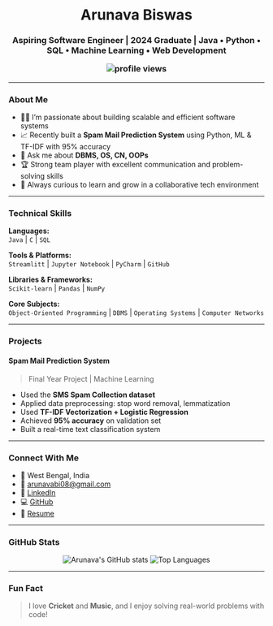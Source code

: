 <h1 align="center">Arunava Biswas</h1>
<h3 align="center">Aspiring Software Engineer | 2024 Graduate | Java • Python • SQL • Machine Learning • Web Development

<p align="center">
  <img src="https://komarev.com/ghpvc/?username=Arunava6171&label=Profile%20views&color=0e75b6&style=flat" alt="profile views" />
</p>

---

### About Me
- 👨‍💻 I’m passionate about building scalable and efficient software systems
- 📈 Recently built a **Spam Mail Prediction System** using Python, ML & TF-IDF with 95% accuracy
- 💬 Ask me about **DBMS, OS, CN, OOPs**
- 🏆 Strong team player with excellent communication and problem-solving skills
- 🧠 Always curious to learn and grow in a collaborative tech environment

---

### Technical Skills
**Languages:**  
`Java` | `C` | `SQL`  

**Tools & Platforms:**  
`Streamlitt` | `Jupyter Notebook` | `PyCharm` | `GitHub`  

**Libraries & Frameworks:**  
`Scikit-learn` | `Pandas` | `NumPy`  

**Core Subjects:**  
`Object-Oriented Programming` | `DBMS` | `Operating Systems` | `Computer Networks`

---

### Projects

#### Spam Mail Prediction System  
> Final Year Project | Machine Learning  
- Used the **SMS Spam Collection dataset**
- Applied data preprocessing: stop word removal, lemmatization
- Used **TF-IDF Vectorization + Logistic Regression**
- Achieved **95% accuracy** on validation set
- Built a real-time text classification system

---

### Connect With Me
- 📍 West Bengal, India  
- 📧 arunavabi08@gmail.com  
- 🔗 [LinkedIn](https://www.linkedin.com/in/arunava-biswas972/)  
- 💻 [GitHub](https://github.com/Arunava6171)  
- 🔗 [Resume](https://drive.google.com/file/d/1X19br1-Gth6p24-V6xsluxPR7T3RjH7i/view?usp=sharing)

---

### GitHub Stats

<p align="center">
  <img src="https://github-readme-stats.vercel.app/api?username=Arunava6171&show_icons=true&theme=radical" alt="Arunava's GitHub stats" />
  <img src="https://github-readme-stats.vercel.app/api/top-langs/?username=Arunava6171&layout=compact&theme=radical" alt="Top Languages" />
</p>

---

### Fun Fact
> I love **Cricket** and **Music**, and I enjoy solving real-world problems with code!

